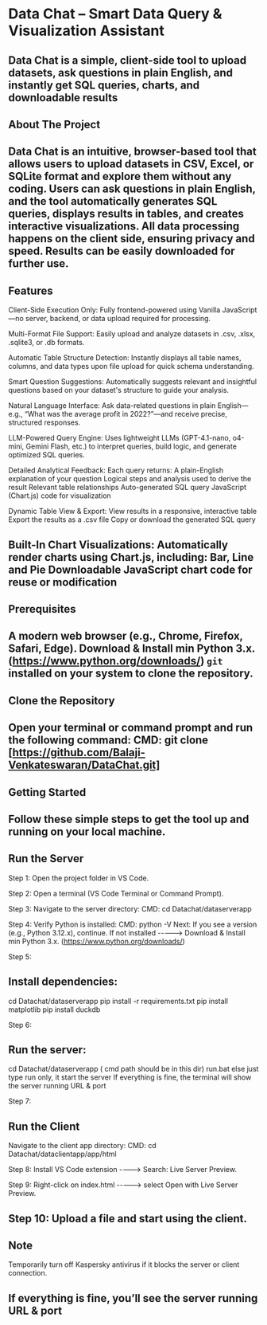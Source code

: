 # Data Chat – Smart Data Query & Visualization Assistant
Data Chat is a simple, client-side tool to upload datasets, ask questions in plain English, and instantly get SQL queries, charts, and downloadable results
---
## About The Project
Data Chat is an intuitive, browser-based tool that allows users to upload datasets in CSV, Excel, or SQLite format and explore them without any coding. Users can ask questions in plain English, and the tool automatically generates SQL queries, displays results in tables, and creates interactive visualizations. All data processing happens on the client side, ensuring privacy and speed. Results can be easily downloaded for further use.
---
## Features
Client-Side Execution Only: Fully frontend-powered using Vanilla JavaScript—no server, backend, or data upload required for processing.

Multi-Format File Support: Easily upload and analyze datasets in .csv, .xlsx, .sqlite3, or .db formats.

Automatic Table Structure Detection: Instantly displays all table names, columns, and data types upon file upload for quick schema understanding.

Smart Question Suggestions: Automatically suggests relevant and insightful questions based on your dataset's structure to guide your analysis.

Natural Language Interface: Ask data-related questions in plain English—e.g., “What was the average profit in 2022?”—and receive precise, structured responses.

LLM-Powered Query Engine: Uses lightweight LLMs (GPT-4.1-nano, o4-mini, Gemini Flash, etc.) to interpret queries, build logic, and generate optimized SQL queries.

Detailed Analytical Feedback: Each query returns:
A plain-English explanation of your question
Logical steps and analysis used to derive the result
Relevant table relationships
Auto-generated SQL query
JavaScript (Chart.js) code for visualization

Dynamic Table View & Export:
View results in a responsive, interactive table
Export the results as a .csv file
Copy or download the generated SQL query

Built-In Chart Visualizations: Automatically render charts using Chart.js, including:
Bar, Line and Pie
Downloadable JavaScript chart code for reuse or modification
---
## Prerequisites
A modern web browser (e.g., Chrome, Firefox, Safari, Edge).
Download & Install min Python 3.x. (https://www.python.org/downloads/)
`git` installed on your system to clone the repository.
---
## Clone the Repository
Open your terminal or command prompt and run the following command:
CMD: git clone [https://github.com/Balaji-Venkateswaran/DataChat.git]
---
## Getting Started
Follow these simple steps to get the tool up and running on your local machine.
---
## Run the Server
Step 1:
Open the project folder in VS Code.

Step 2:
Open a terminal (VS Code Terminal or Command Prompt).

Step 3:
Navigate to the server directory:
CMD: cd Datachat/dataserverapp

Step 4:
Verify Python is installed:
CMD: python -V
Next:
If you see a version (e.g., Python 3.12.x), continue.
If not installed -----> Download & Install min Python 3.x. (https://www.python.org/downloads/)

Step 5:
## Install dependencies:
cd Datachat/dataserverapp
pip install -r requirements.txt
pip install matplotlib
pip install duckdb

Step 6:
## Run the server:
cd Datachat/dataserverapp  ( cmd path should be in this dir)
run.bat else just type run  only, it start the server
If everything is fine, the terminal will show the server running URL & port 

Step 7:
## Run the Client
Navigate to the client app directory:
CMD: cd Datachat/dataclientapp/app/html

Step 8:
Install VS Code extension ----> Search: Live Server Preview.

Step 9:
Right-click on index.html -----> select Open with Live Server Preview.

Step 10:
Upload a file and start using the client.
---
## Note
Temporarily turn off Kaspersky antivirus if it blocks the server or client connection.

If everything is fine, you’ll see the server running URL & port 
---
